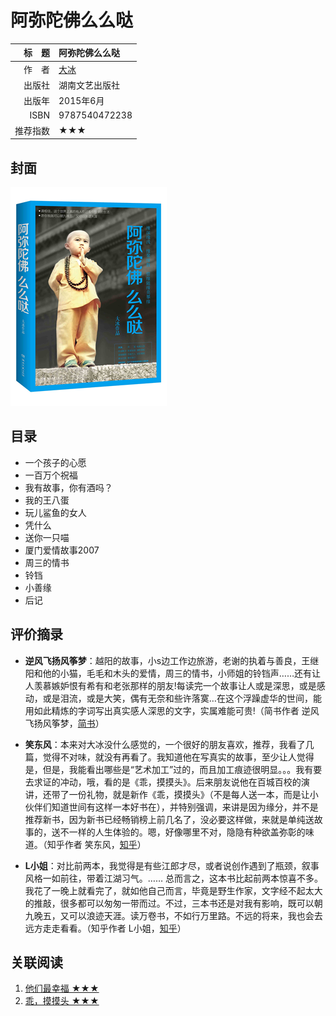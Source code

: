 # 阿弥陀佛么么哒 #

|  标　题 | 阿弥陀佛么么哒                                  |
| ---: | :--------------------------------------- |
|  作　者 | [大冰](http://baike.baidu.com/link?url=8wSOp0vLcmUtfqQMhgBxfGaXvKzS3_l29ErhOWwM5-NEHcnaxTqFOwVa-0gEnQJepdTUZRsZdryObxVWlGWUla) |
|  出版社 | 湖南文艺出版社                                  |
|  出版年 | 2015年6月                                  |
| ISBN | 9787540472238                            |
| 推荐指数 | ★★★                                      |

## 封面 ##
![阿弥陀佛么么哒](../../assets/covers/e-mo-tuo-fo-me-me-da---hl&ahp-2015.png "阿弥陀佛么么哒")

## 目录 ##

+ 一个孩子的心愿
+ 一百万个祝福
+ 我有故事，你有酒吗？
+ 我的王八蛋
+ 玩儿鲨鱼的女人
+ 凭什么
+ 送你一只喵
+ 厦门爱情故事2007
+ 周三的情书
+ 铃铛
+ 小善缘
+ 后记

## 评价摘录 ##

+ **逆风飞扬风筝梦**：越阳的故事，小s边工作边旅游，老谢的执着与善良，王继阳和他的小猫，毛毛和木头的爱情，周三的情书，小师姐的铃铛声……还有让人羡慕嫉妒恨有希有和老张那样的朋友!每读完一个故事让人或是深思，或是感动，或是泪流，或是大笑，偶有无奈和些许落寞…在这个浮躁虚华的世间，能用如此精炼的字词写出真实感人深思的文字，实属难能可贵!（简书作者 逆风飞扬风筝梦，[简书](http://www.jianshu.com/p/9879b147049a)）

+ **笑东风**：本来对大冰没什么感觉的，一个很好的朋友喜欢，推荐，我看了几篇，觉得不对味，就没有再看了。我知道他在写真实的故事，至少让人觉得是，但是，我能看出哪些是“艺术加工”过的，而且加工痕迹很明显。。。我有要去求证的冲动，哦，看的是《乖，摸摸头》。后来朋友说他在百城百校的演讲，还带了一份礼物，就是新作《乖，摸摸头》（不是每人送一本，而是让小伙伴们知道世间有这样一本好书在），并特别强调，来讲是因为缘分，并不是推荐新书，因为新书已经畅销榜上前几名了，没必要这样做，来就是单纯送故事的，送不一样的人生体验的。嗯，好像哪里不对，隐隐有种欲盖弥彰的味道。（知乎作者 笑东风，[知乎](https://www.zhihu.com/question/33060314/answer/59528487)）

+ **L小姐**：对比前两本，我觉得是有些江郎才尽，或者说创作遇到了瓶颈，叙事风格一如前往，带着江湖习气。…… 总而言之，这本书比起前两本惊喜不多。我花了一晚上就看完了，就如他自己而言，毕竟是野生作家，文字经不起太大的推敲，很多都可以匆匆一带而过。不过，三本书还是对我有影响，既可以朝九晚五，又可以浪迹天涯。读万卷书，不如行万里路。不远的将来，我也会去远方走走看看。（知乎作者 L小姐，[知乎](https://www.zhihu.com/question/33060314/answer/59569744)）

## 关联阅读 ##

1. [他们最幸福 ★★★](ta-men-zui-xin-fu---hl&amp;ahp-2013.md "他们最幸福")
2. [乖，摸摸头 ★★★](guai-mo-mo-tou---hl&ahp-2014.md "乖，摸摸头")